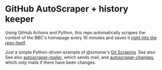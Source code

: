 # GitHub AutoScraper + history keeper

Using GitHub Actions and Python, this repo automatically scrapes the content of the BBC's homepage every 10 minutes and saves it [right into the repo itself](https://github.com/jsoma/autoscraper-bbc/blob/main/bbc-headlines.csv). 

Just a simple Python-driven example of @simonw's [Git Scraping](https://simonwillison.net/2020/Oct/9/git-scraping/). See also See also [autoscraper-mailer](https://github.com/jsoma/autoscraper-mailer), which sends mail, and [autoscraper-changes](https://github.com/jsoma/autoscraper-changes), which only mails if there have been changes.